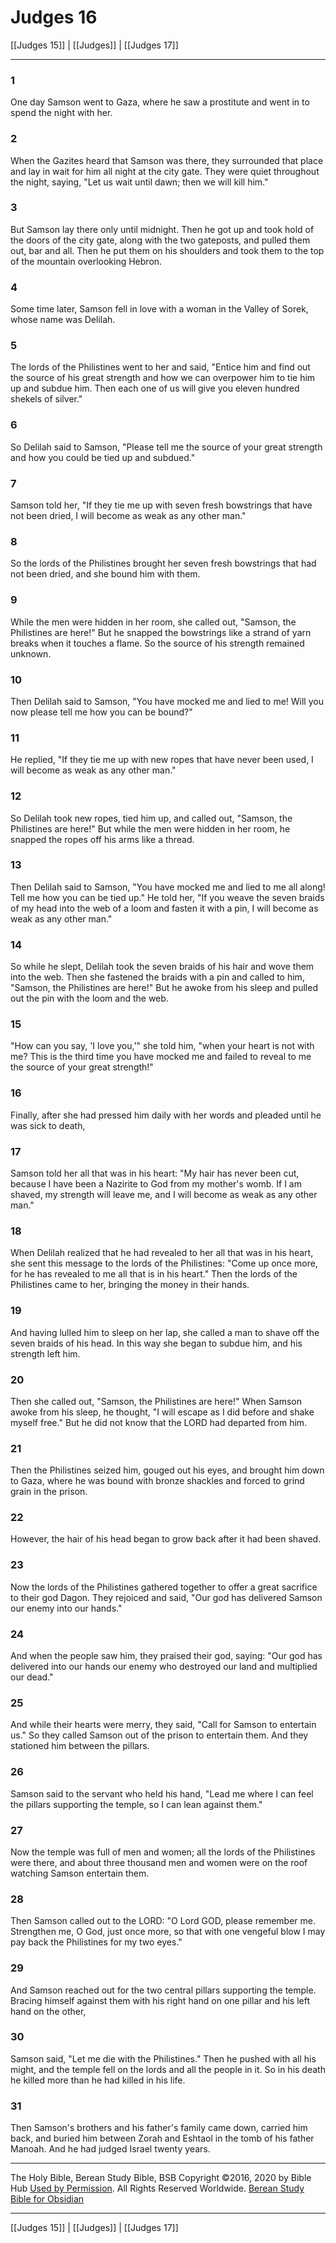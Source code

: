 # Judges 16

[[Judges 15]] | [[Judges]] | [[Judges 17]]

---

### 1
One day Samson went to Gaza, where he saw a prostitute and went in to spend the night with her.

### 2
When the Gazites heard that Samson was there, they surrounded that place and lay in wait for him all night at the city gate. They were quiet throughout the night, saying, "Let us wait until dawn; then we will kill him."

### 3
But Samson lay there only until midnight. Then he got up and took hold of the doors of the city gate, along with the two gateposts, and pulled them out, bar and all. Then he put them on his shoulders and took them to the top of the mountain overlooking Hebron.

### 4
Some time later, Samson fell in love with a woman in the Valley of Sorek, whose name was Delilah.

### 5
The lords of the Philistines went to her and said, "Entice him and find out the source of his great strength and how we can overpower him to tie him up and subdue him. Then each one of us will give you eleven hundred shekels of silver."

### 6
So Delilah said to Samson, "Please tell me the source of your great strength and how you could be tied up and subdued."

### 7
Samson told her, "If they tie me up with seven fresh bowstrings that have not been dried, I will become as weak as any other man."

### 8
So the lords of the Philistines brought her seven fresh bowstrings that had not been dried, and she bound him with them.

### 9
While the men were hidden in her room, she called out, "Samson, the Philistines are here!" But he snapped the bowstrings like a strand of yarn breaks when it touches a flame. So the source of his strength remained unknown.

### 10
Then Delilah said to Samson, "You have mocked me and lied to me! Will you now please tell me how you can be bound?"

### 11
He replied, "If they tie me up with new ropes that have never been used, I will become as weak as any other man."

### 12
So Delilah took new ropes, tied him up, and called out, "Samson, the Philistines are here!" But while the men were hidden in her room, he snapped the ropes off his arms like a thread.

### 13
Then Delilah said to Samson, "You have mocked me and lied to me all along! Tell me how you can be tied up." He told her, "If you weave the seven braids of my head into the web of a loom and fasten it with a pin, I will become as weak as any other man."

### 14
So while he slept, Delilah took the seven braids of his hair and wove them into the web. Then she fastened the braids with a pin and called to him, "Samson, the Philistines are here!" But he awoke from his sleep and pulled out the pin with the loom and the web.

### 15
"How can you say, 'I love you,'" she told him, "when your heart is not with me? This is the third time you have mocked me and failed to reveal to me the source of your great strength!"

### 16
Finally, after she had pressed him daily with her words and pleaded until he was sick to death,

### 17
Samson told her all that was in his heart: "My hair has never been cut, because I have been a Nazirite to God from my mother's womb. If I am shaved, my strength will leave me, and I will become as weak as any other man."

### 18
When Delilah realized that he had revealed to her all that was in his heart, she sent this message to the lords of the Philistines: "Come up once more, for he has revealed to me all that is in his heart." Then the lords of the Philistines came to her, bringing the money in their hands.

### 19
And having lulled him to sleep on her lap, she called a man to shave off the seven braids of his head. In this way she began to subdue him, and his strength left him.

### 20
Then she called out, "Samson, the Philistines are here!" When Samson awoke from his sleep, he thought, "I will escape as I did before and shake myself free." But he did not know that the LORD had departed from him.

### 21
Then the Philistines seized him, gouged out his eyes, and brought him down to Gaza, where he was bound with bronze shackles and forced to grind grain in the prison.

### 22
However, the hair of his head began to grow back after it had been shaved.

### 23
Now the lords of the Philistines gathered together to offer a great sacrifice to their god Dagon. They rejoiced and said, "Our god has delivered Samson our enemy into our hands."

### 24
And when the people saw him, they praised their god, saying: "Our god has delivered into our hands our enemy who destroyed our land and multiplied our dead."

### 25
And while their hearts were merry, they said, "Call for Samson to entertain us." So they called Samson out of the prison to entertain them. And they stationed him between the pillars.

### 26
Samson said to the servant who held his hand, "Lead me where I can feel the pillars supporting the temple, so I can lean against them."

### 27
Now the temple was full of men and women; all the lords of the Philistines were there, and about three thousand men and women were on the roof watching Samson entertain them.

### 28
Then Samson called out to the LORD: "O Lord GOD, please remember me. Strengthen me, O God, just once more, so that with one vengeful blow I may pay back the Philistines for my two eyes."

### 29
And Samson reached out for the two central pillars supporting the temple. Bracing himself against them with his right hand on one pillar and his left hand on the other,

### 30
Samson said, "Let me die with the Philistines." Then he pushed with all his might, and the temple fell on the lords and all the people in it. So in his death he killed more than he had killed in his life.

### 31
Then Samson's brothers and his father's family came down, carried him back, and buried him between Zorah and Eshtaol in the tomb of his father Manoah. And he had judged Israel twenty years.

---

The Holy Bible, Berean Study Bible, BSB
Copyright ©2016, 2020 by Bible Hub
[Used by Permission](https://berean.bible/terms.htm). All Rights Reserved Worldwide.
[Berean Study Bible for Obsidian](https://github.com/gapmiss/berean-study-bible-for-obsidian)

---

[[Judges 15]] | [[Judges]] | [[Judges 17]]

